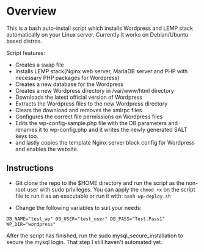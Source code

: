 # Overview

This is a bash auto-install script which installs Wordpress and
LEMP stack automatically on your Linux server. Currently it works on Debian/Ubuntu based distros.

Script features:

- Creates a swap file
- Installs LEMP stack(Nginx web server, MariaDB server and PHP with necessary PHP packages for Wordpress)
- Creates a new database for the Wordpress
- Creates a new Wordpress directory in /var/www/html directory
- Downloads the latest official version of Wordpress
- Extracts the Wordpress files to the new Wordpress directory
- Clears the download and removes the xmlrpc files
- Configures the correct file permissions on Wordpress files
- Edits the wp-config-sample.php file with the DB parameters and renames it to wp-config.php and
it writes the newly generated SALT keys too.
- and lastly copies the template Nginx server block config for Wordpress and enables the website.

## Instructions

- Git clone the repo to the $HOME directory and run the script as the non-root user with sudo
privileges.
You can apply the `chmod +x` on the script file to run it as an executable or run it with:
`bash wp-deploy.sh`

- Change the following variables to suit your needs:

`DB_NAME="test_wp"
DB_USER="test_user"
DB_PASS="Test.Pass1"
WP_DIR="wordpress"`

After the script has finished, run the sudo mysql_secure_installation to secure the mysql login. That step I still haven't automated yet.

